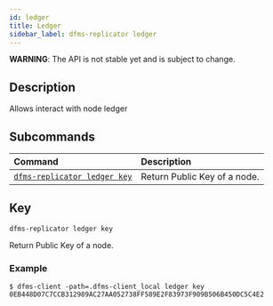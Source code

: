 ```yaml
---
id: ledger
title: Ledger
sidebar_label: dfms-replicator ledger
---
```


**WARNING**: The API is not stable yet and is subject to change.

## Description

Allows interact with node ledger

## Subcommands

| Command                          | Description                  |
| :------------------------------- | :--------------------------- |
| [`dfms-replicator ledger key`](#Key) | Return Public Key of a node. |

## Key

`dfms-replicator ledger key`

Return Public Key of a node.

### Example

```shell
$ dfms-client -path=.dfms-client_local ledger key
0EB448D07C7CCB312989AC27AA052738FF589E2F83973F909B506B450DC5C4E2
```
